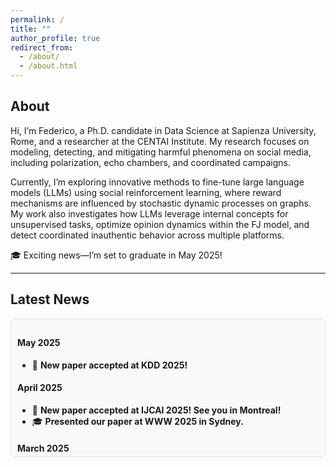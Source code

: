 ```yaml
---
permalink: /
title: ""
author_profile: true
redirect_from: 
  - /about/
  - /about.html
---
```



## About

Hi, I’m Federico, a Ph.D. candidate in Data Science at Sapienza University, Rome, and a researcher at the CENTAI Institute.
My research focuses on modeling, detecting, and mitigating harmful phenomena on social media, including polarization, echo chambers, and coordinated campaigns.

Currently, I’m exploring innovative methods to fine-tune large language models (LLMs) using social reinforcement learning, where reward mechanisms are influenced by stochastic dynamic processes on graphs. My work also investigates how LLMs leverage internal concepts for unsupervised tasks, optimize opinion dynamics within the FJ model, and detect coordinated inauthentic behavior across multiple platforms.

🎓 Exciting news—I’m set to graduate in May 2025!

---

## Latest News  

<div style="max-height: 200px; overflow-y: auto; padding: 10px; border: 1px solid #ddd; background: #f9f9f9; border-radius: 8px;">

<h4>May 2025</h4>
<ul>
  <li>🎉 <b>New paper accepted at KDD 2025!</b></li>
</ul>

<h4>April 2025</h4>
<ul>
  <li>🎉 <b>New paper accepted at IJCAI 2025! See you in Montreal!</b></li>
  <li>🎓 <b>Presented our paper at WWW 2025 in Sydney.</b></li>
</ul>

<h4>March 2025</h4>
<ul>
  <li>🎉 <b>New paper accepted at TIST.</b></li>
  <li>🎓 <b>Completed reviews for KDD 2025 submissions.</b></li>
</ul>

<h4>February 2025</h4>
<ul>
  <li>📄 <b>New Preprint:</b> <i>Minimizing Polarization and Disagreement in the Friedkin-Johnsen Model with Unknown Innate Opinions.</i>  
    Read it <a href="https://arxiv.org/abs/2501.16076" target="_blank">here</a>.
  </li>
  <li>📄 <b>New Preprint:</b> <i>On the Inference of Sociodemographics on Reddit.</i>  
    Check it out <a href="https://arxiv.org/abs/2502.05049" target="_blank">here</a>.
  </li>
</ul>

<h4>January 2025</h4>
<ul>
  <li>🎉 <b>Accepted at The Web Conf 2025!</b> Our paper <i>Exposing Cross-Platform Coordinated Inauthentic Activity in the Run-Up to the 2024 U.S. Election</i> has been accepted!  
    Read the preprint <a href="https://arxiv.org/abs/2410.22716" target="_blank">here</a>.
  </li>
</ul>

<h4>December 2024</h4>
<ul>
  <li>🎓 I'm happy to be reviewing papers for The Web Conference 2025.</li>
  <li>📄 <b>New Preprint:</b> <i>We've just published a preprint exploring how large language models can generate content optimized for user engagement using "social" reinforcement learning and opinion dynamics.  
    Check it out <a href="https://arxiv.org/abs/2411.13187" target="_blank">here</a>.
  </li>
</ul>

</div>
